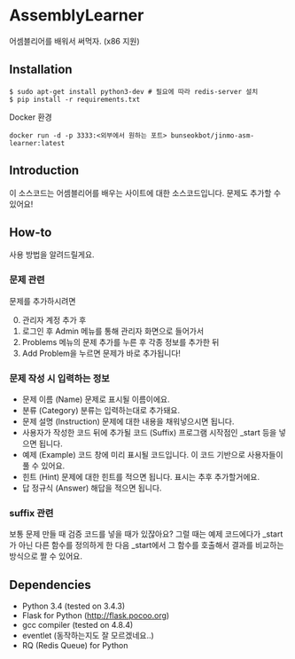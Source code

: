 # AssemblyLearner
어셈블리어를 배워서 써먹자. (x86 지원)

## Installation

```
$ sudo apt-get install python3-dev # 필요에 따라 redis-server 설치
$ pip install -r requirements.txt
```

Docker 환경
```
docker run -d -p 3333:<외부에서 원하는 포트> bunseokbot/jinmo-asm-learner:latest
```

## Introduction
이 소스코드는 어셈블리어를 배우는 사이트에 대한 소스코드입니다.
문제도 추가할 수 있어요!

## How-to
사용 방법을 알려드릴게요.

### 문제 관련
문제를 추가하시려면

0. 관리자 계정 추가 후
0. 로그인 후 Admin 메뉴를 통해 관리자 화면으로 들어가서
0. Problems 메뉴의 문제 추가를 누른 후 각종 정보를 추가한 뒤
0. Add Problem을 누르면 문제가 바로 추가됩니다!

### 문제 작성 시 입력하는 정보
- 문제 이름 (Name)
문제로 표시될 이름이에요.
- 분류 (Category)
분류는 입력하는대로 추가돼요.
- 문제 설명 (Instruction)
문제에 대한 내용을 채워넣으시면 됩니다.
- 사용자가 작성한 코드 뒤에 추가될 코드 (Suffix)
프로그램 시작점인 _start 등을 넣으면 됩니다.
- 예제 (Example)
코드 창에 미리 표시될 코드입니다. 이 코드 기반으로 사용자들이 풀 수 있어요.
- 힌트 (Hint)
문제에 대한 힌트를 적으면 됩니다. 표시는 추후 추가할거에요.
- 답 정규식 (Answer)
해답을 적으면 됩니다.

### suffix 관련
보통 문제 만들 때 검증 코드를 넣을 때가 있잖아요?
그럴 때는 예제 코드에다가 _start가 아닌 다른 함수를 정의하게 한 다음 _start에서 그 함수를 호출해서 결과를 비교하는 방식으로 짤 수 있어요.

## Dependencies
- Python 3.4 (tested on 3.4.3)
- Flask for Python (http://flask.pocoo.org)
- gcc compiler (tested on 4.8.4)
- eventlet (동작하는지도 잘 모르겠네요..)
- RQ (Redis Queue) for Python
